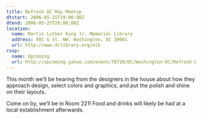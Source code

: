 ```yaml
---
title: Refresh DC May Meetup
dtstart: 2006-05-25T19:00:00Z
dtend: 2006-05-25T20:00:00Z
location:
  name: Martin Luther King Jr. Memorial Library
  address: 901 G St. NW, Washington, DC 20001
  url: http://www.dclibrary.org/mlk
rsvp:
  name: Upcoming
  url: http://upcoming.yahoo.com/event/78710/DC/Washington-DC/Refresh-DC-May-Meetup/MLK-Jr-Memorial-Public-Library/
---
```


This month we’ll be hearing from the designers in the house about how they approach design, select colors and graphics, and put the polish and shine on their layouts.

Come on by, we’ll be in Room 221! Food and drinks will likely be had at a local establishment afterwards.